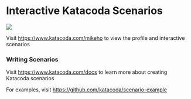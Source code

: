 # Interactive Katacoda Scenarios

[![](http://shields.katacoda.com/katacoda/mikeho/count.svg)](https://www.katacoda.com/mikeho "Get your profile on Katacoda.com")

Visit https://www.katacoda.com/mikeho to view the profile and interactive scenarios

### Writing Scenarios
Visit https://www.katacoda.com/docs to learn more about creating Katacoda scenarios

For examples, visit https://github.com/katacoda/scenario-example
